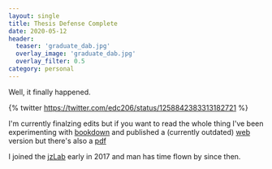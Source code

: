 ```yaml
---
layout: single
title: Thesis Defense Complete
date: 2020-05-12
header:
  teaser: 'graduate_dab.jpg'
  overlay_image: 'graduate_dab.jpg'
  overlay_filter: 0.5
category: personal
---
```


Well, it finally happened.

{% twitter https://twitter.com/edc206/status/1258842383313182721 %}

I'm currently finalzing edits but if you want to read the whole thing I've been experimenting with [bookdown](http://bookdown.org) and published a (currently outdated) [web](http://thesis.elijahc.net) version but there's also a [pdf](http://thesis.elijahc.net/thesis.pdf)

I joined the [jzLab](http://jzlab.org) early in 2017 and man has time flown by since then.
